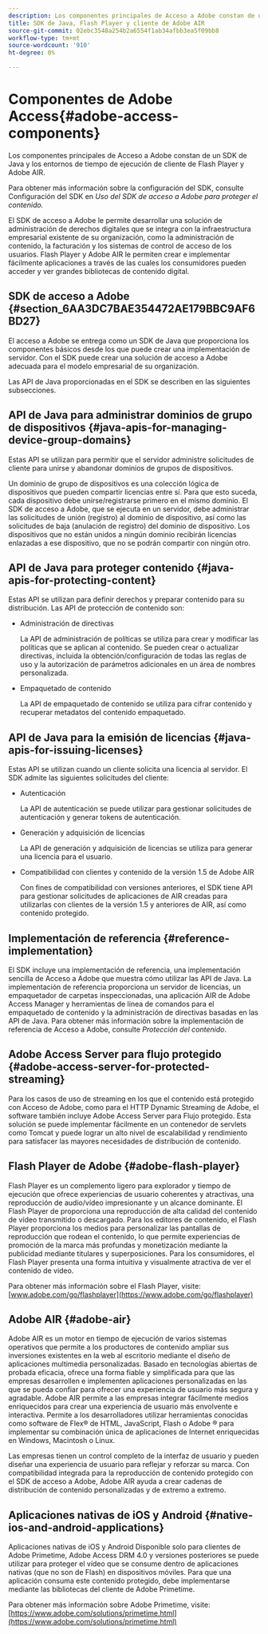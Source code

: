 ```yaml
---
description: Los componentes principales de Acceso a Adobe constan de un SDK de Java y los entornos de tiempo de ejecución de cliente de Flash Player y Adobe AIR.
title: SDK de Java, Flash Player y cliente de Adobe AIR
source-git-commit: 02ebc3548a254b2a6554f1ab34afbb3ea5f09bb8
workflow-type: tm+mt
source-wordcount: '910'
ht-degree: 0%

---
```


# Componentes de Adobe Access{#adobe-access-components}

Los componentes principales de Acceso a Adobe constan de un SDK de Java y los entornos de tiempo de ejecución de cliente de Flash Player y Adobe AIR.

Para obtener más información sobre la configuración del SDK, consulte Configuración del SDK en *Uso del SDK de acceso a Adobe para proteger el contenido.*

El SDK de acceso a Adobe le permite desarrollar una solución de administración de derechos digitales que se integra con la infraestructura empresarial existente de su organización, como la administración de contenido, la facturación y los sistemas de control de acceso de los usuarios. Flash Player y Adobe AIR le permiten crear e implementar fácilmente aplicaciones a través de las cuales los consumidores pueden acceder y ver grandes bibliotecas de contenido digital.

## SDK de acceso a Adobe {#section_6AA3DC7BAE354472AE179BBC9AF6BD27}

El acceso a Adobe se entrega como un SDK de Java que proporciona los componentes básicos desde los que puede crear una implementación de servidor. Con el SDK puede crear una solución de acceso a Adobe adecuada para el modelo empresarial de su organización.

Las API de Java proporcionadas en el SDK se describen en las siguientes subsecciones.

## API de Java para administrar dominios de grupo de dispositivos {#java-apis-for-managing-device-group-domains}

Estas API se utilizan para permitir que el servidor administre solicitudes de cliente para unirse y abandonar dominios de grupos de dispositivos.

Un dominio de grupo de dispositivos es una colección lógica de dispositivos que pueden compartir licencias entre sí. Para que esto suceda, cada dispositivo debe unirse/registrarse primero en el mismo dominio. El SDK de acceso a Adobe, que se ejecuta en un servidor, debe administrar las solicitudes de unión (registro) al dominio de dispositivo, así como las solicitudes de baja (anulación de registro) del dominio de dispositivo. Los dispositivos que no están unidos a ningún dominio recibirán licencias enlazadas a ese dispositivo, que no se podrán compartir con ningún otro.

## API de Java para proteger contenido {#java-apis-for-protecting-content}

Estas API se utilizan para definir derechos y preparar contenido para su distribución. Las API de protección de contenido son:

* Administración de directivas

  La API de administración de políticas se utiliza para crear y modificar las políticas que se aplican al contenido. Se pueden crear o actualizar directivas, incluida la obtención/configuración de todas las reglas de uso y la autorización de parámetros adicionales en un área de nombres personalizada.

* Empaquetado de contenido

  La API de empaquetado de contenido se utiliza para cifrar contenido y recuperar metadatos del contenido empaquetado.

## API de Java para la emisión de licencias {#java-apis-for-issuing-licenses}

Estas API se utilizan cuando un cliente solicita una licencia al servidor. El SDK admite las siguientes solicitudes del cliente:

* Autenticación

  La API de autenticación se puede utilizar para gestionar solicitudes de autenticación y generar tokens de autenticación.

* Generación y adquisición de licencias

  La API de generación y adquisición de licencias se utiliza para generar una licencia para el usuario.

* Compatibilidad con clientes y contenido de la versión 1.5 de Adobe AIR

  Con fines de compatibilidad con versiones anteriores, el SDK tiene API para gestionar solicitudes de aplicaciones de AIR creadas para utilizarlas con clientes de la versión 1.5 y anteriores de AIR, así como contenido protegido.

## Implementación de referencia {#reference-implementation}

El SDK incluye una implementación de referencia, una implementación sencilla de Acceso a Adobe que muestra cómo utilizar las API de Java. La implementación de referencia proporciona un servidor de licencias, un empaquetador de carpetas inspeccionadas, una aplicación AIR de Adobe Access Manager y herramientas de línea de comandos para el empaquetado de contenido y la administración de directivas basadas en las API de Java. Para obtener más información sobre la implementación de referencia de Acceso a Adobe, consulte *Protección del contenido*.

## Adobe Access Server para flujo protegido {#adobe-access-server-for-protected-streaming}

Para los casos de uso de streaming en los que el contenido está protegido con Acceso de Adobe, como para el HTTP Dynamic Streaming de Adobe, el software también incluye Adobe Access Server para Flujo protegido. Esta solución se puede implementar fácilmente en un contenedor de servlets como Tomcat y puede lograr un alto nivel de escalabilidad y rendimiento para satisfacer las mayores necesidades de distribución de contenido.

## Flash Player de Adobe {#adobe-flash-player}

Flash Player es un complemento ligero para explorador y tiempo de ejecución que ofrece experiencias de usuario coherentes y atractivas, una reproducción de audio/vídeo impresionante y un alcance dominante. El Flash Player de proporciona una reproducción de alta calidad del contenido de vídeo transmitido o descargado. Para los editores de contenido, el Flash Player proporciona los medios para personalizar las pantallas de reproducción que rodean el contenido, lo que permite experiencias de promoción de la marca más profundas y monetización mediante la publicidad mediante titulares y superposiciones. Para los consumidores, el Flash Player presenta una forma intuitiva y visualmente atractiva de ver el contenido de vídeo.

Para obtener más información sobre el Flash Player, visite: [www.adobe.com/go/flashplayer](https://www.adobe.com/go/flashplayer)

## Adobe AIR {#adobe-air}

Adobe AIR es un motor en tiempo de ejecución de varios sistemas operativos que permite a los productores de contenido ampliar sus inversiones existentes en la web al escritorio mediante el diseño de aplicaciones multimedia personalizadas. Basado en tecnologías abiertas de probada eficacia, ofrece una forma fiable y simplificada para que las empresas desarrollen e implementen aplicaciones personalizadas en las que se pueda confiar para ofrecer una experiencia de usuario más segura y agradable. Adobe AIR permite a las empresas integrar fácilmente medios enriquecidos para crear una experiencia de usuario más envolvente e interactiva. Permite a los desarrolladores utilizar herramientas conocidas como software de Flex® de HTML, JavaScript, Flash o Adobe ® para implementar su combinación única de aplicaciones de Internet enriquecidas en Windows, Macintosh o Linux.

Las empresas tienen un control completo de la interfaz de usuario y pueden diseñar una experiencia de usuario para reflejar y reforzar su marca. Con compatibilidad integrada para la reproducción de contenido protegido con el SDK de acceso a Adobe, Adobe AIR ayuda a crear cadenas de distribución de contenido personalizadas y de extremo a extremo.

## Aplicaciones nativas de iOS y Android {#native-ios-and-android-applications}

Aplicaciones nativas de iOS y Android Disponible solo para clientes de Adobe Primetime, Adobe Access DRM 4.0 y versiones posteriores se puede utilizar para proteger el vídeo que se consume dentro de aplicaciones nativas (que no son de Flash) en dispositivos móviles. Para que una aplicación consuma este contenido protegido, debe implementarse mediante las bibliotecas del cliente de Adobe Primetime.

Para obtener más información sobre Adobe Primetime, visite: [https://www.adobe.com/solutions/primetime.html](https://www.adobe.com/solutions/primetime.html)
